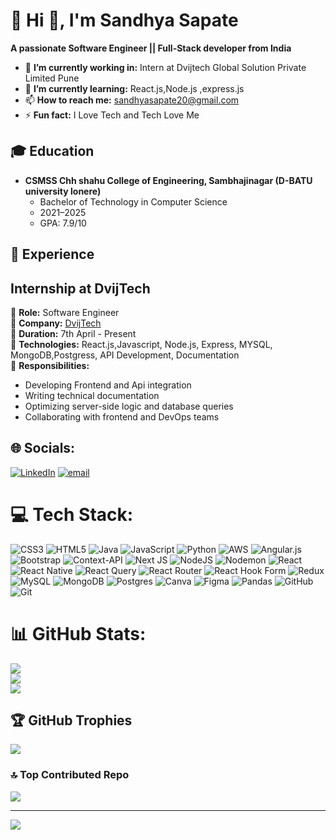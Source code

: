 # 💫 Hi 👋, I'm Sandhya Sapate
**A passionate Software Engineer || Full-Stack developer from India**

- 🔭 **I’m currently working in:** Intern at Dvijtech Global Solution Private Limited Pune
- 🌱 **I’m currently learning:** React.js,Node.js ,express.js 
- 📫 **How to reach me:** sandhyasapate20@gmail.com
- ⚡ **Fun fact:** I Love Tech and Tech Love Me

## 🎓 Education

- **CSMSS Chh shahu College of Engineering, Sambhajinagar (D-BATU university lonere)**
  - Bachelor of Technology in Computer Science  
  - 2021–2025
  - GPA: 7.9/10

## 💼 Experience
## Internship at DvijTech
🔹 **Role:** Software Engineer  
🔹 **Company:** [DvijTech](https://dvijtech.com/)  
🔹 **Duration:** 7th April - Present  
🔹 **Technologies:** React.js,Javascript, Node.js, Express, MYSQL, MongoDB,Postgress, API Development, Documentation  
🔹 **Responsibilities:**
  - Developing Frontend and Api integration
  - Writing technical documentation
  - Optimizing server-side logic and database queries
  - Collaborating with frontend and DevOps teams


## 🌐 Socials:
[![LinkedIn](https://img.shields.io/badge/LinkedIn-%230077B5.svg?logo=linkedin&logoColor=white)](https://linkedin.com/in/https://www.linkedin.com/in/sandhya-sapate-b45899250)  [![email](https://img.shields.io/badge/Email-D14836?logo=gmail&logoColor=white)](mailto:sandhyasapate20@gmail.com) 

# 💻 Tech Stack:
![CSS3](https://img.shields.io/badge/css3-%231572B6.svg?style=for-the-badge&logo=css3&logoColor=white) ![HTML5](https://img.shields.io/badge/html5-%23E34F26.svg?style=for-the-badge&logo=html5&logoColor=white) ![Java](https://img.shields.io/badge/java-%23ED8B00.svg?style=for-the-badge&logo=openjdk&logoColor=white) ![JavaScript](https://img.shields.io/badge/javascript-%23323330.svg?style=for-the-badge&logo=javascript&logoColor=%23F7DF1E) ![Python](https://img.shields.io/badge/python-3670A0?style=for-the-badge&logo=python&logoColor=ffdd54) ![AWS](https://img.shields.io/badge/AWS-%23FF9900.svg?style=for-the-badge&logo=amazon-aws&logoColor=white) ![Angular.js](https://img.shields.io/badge/angular.js-%23E23237.svg?style=for-the-badge&logo=angularjs&logoColor=white) ![Bootstrap](https://img.shields.io/badge/bootstrap-%238511FA.svg?style=for-the-badge&logo=bootstrap&logoColor=white) ![Context-API](https://img.shields.io/badge/Context--Api-000000?style=for-the-badge&logo=react) ![Next JS](https://img.shields.io/badge/Next-black?style=for-the-badge&logo=next.js&logoColor=white) ![NodeJS](https://img.shields.io/badge/node.js-6DA55F?style=for-the-badge&logo=node.js&logoColor=white) ![Nodemon](https://img.shields.io/badge/NODEMON-%23323330.svg?style=for-the-badge&logo=nodemon&logoColor=%BBDEAD) ![React](https://img.shields.io/badge/react-%2320232a.svg?style=for-the-badge&logo=react&logoColor=%2361DAFB) ![React Native](https://img.shields.io/badge/react_native-%2320232a.svg?style=for-the-badge&logo=react&logoColor=%2361DAFB) ![React Query](https://img.shields.io/badge/-React%20Query-FF4154?style=for-the-badge&logo=react%20query&logoColor=white) ![React Router](https://img.shields.io/badge/React_Router-CA4245?style=for-the-badge&logo=react-router&logoColor=white) ![React Hook Form](https://img.shields.io/badge/React%20Hook%20Form-%23EC5990.svg?style=for-the-badge&logo=reacthookform&logoColor=white) ![Redux](https://img.shields.io/badge/redux-%23593d88.svg?style=for-the-badge&logo=redux&logoColor=white) ![MySQL](https://img.shields.io/badge/mysql-4479A1.svg?style=for-the-badge&logo=mysql&logoColor=white) ![MongoDB](https://img.shields.io/badge/MongoDB-%234ea94b.svg?style=for-the-badge&logo=mongodb&logoColor=white) ![Postgres](https://img.shields.io/badge/postgres-%23316192.svg?style=for-the-badge&logo=postgresql&logoColor=white) ![Canva](https://img.shields.io/badge/Canva-%2300C4CC.svg?style=for-the-badge&logo=Canva&logoColor=white) ![Figma](https://img.shields.io/badge/figma-%23F24E1E.svg?style=for-the-badge&logo=figma&logoColor=white) ![Pandas](https://img.shields.io/badge/pandas-%23150458.svg?style=for-the-badge&logo=pandas&logoColor=white) ![GitHub](https://img.shields.io/badge/github-%23121011.svg?style=for-the-badge&logo=github&logoColor=white) ![Git](https://img.shields.io/badge/git-%23F05033.svg?style=for-the-badge&logo=git&logoColor=white)

# 📊 GitHub Stats:
![](https://github-readme-stats.vercel.app/api?username=sapatesandhya&theme=dark&hide_border=false&include_all_commits=true&count_private=false)<br/>
![](https://nirzak-streak-stats.vercel.app/?user=sapatesandhya&theme=dark&hide_border=false)<br/>
![](https://github-readme-stats.vercel.app/api/top-langs/?username=sapatesandhya&theme=dark&hide_border=false&include_all_commits=true&count_private=false&layout=compact)

## 🏆 GitHub Trophies
![](https://github-profile-trophy.vercel.app/?username=sapatesandhya&theme=radical&no-frame=false&no-bg=true&margin-w=4)

### 🔝 Top Contributed Repo
![](https://github-contributor-stats.vercel.app/api?username=sapatesandhya&limit=5&theme=dark&combine_all_yearly_contributions=true)

---
[![](https://visitcount.itsvg.in/api?id=sapatesandhya&icon=0&color=0)](https://visitcount.itsvg.in)

<!-- Proudly created with GPRM ( https://gprm.itsvg.in ) -->
